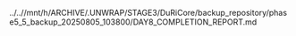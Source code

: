 ../..//mnt/h/ARCHIVE/.UNWRAP/STAGE3/DuRiCore/backup_repository/phase5_5_backup_20250805_103800/DAY8_COMPLETION_REPORT.md